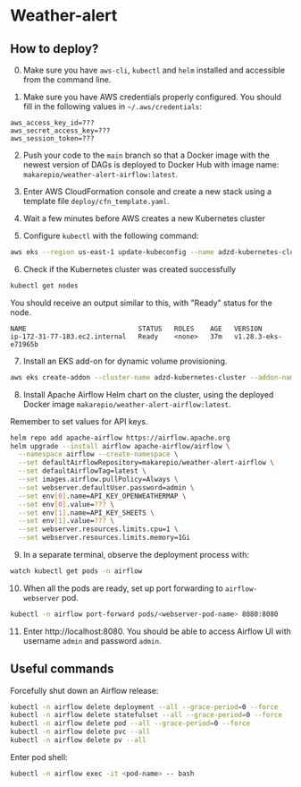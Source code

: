 # Weather-alert

## How to deploy?

0. Make sure you have `aws-cli`, `kubectl` and `helm` installed and accessible from the command line.

1. Make sure you have AWS credentials properly configured. You should fill in the following values in `~/.aws/credentials`:
```
aws_access_key_id=???
aws_secret_access_key=???
aws_session_token=???
```

2. Push your code to the `main` branch so that a Docker image with the newest version of DAGs is deployed to Docker Hub with image name: `makarepio/weather-alert-airflow:latest`.

3. Enter AWS CloudFormation console and create a new stack using a template file `deploy/cfn_template.yaml`.

4. Wait a few minutes before AWS creates a new Kubernetes cluster

5. Configure `kubectl` with the following command:

```bash
aws eks --region us-east-1 update-kubeconfig --name adzd-kubernetes-cluster
```

6. Check if the Kubernetes cluster was created successfully

```bash
kubectl get nodes
```

You should receive an output similar to this, with "Ready" status for the node.

```
NAME                            STATUS   ROLES    AGE   VERSION
ip-172-31-77-183.ec2.internal   Ready    <none>   37m   v1.28.3-eks-e71965b
```

7. Install an EKS add-on for dynamic volume provisioning.

```bash
aws eks create-addon --cluster-name adzd-kubernetes-cluster --addon-name aws-ebs-csi-driver
```

8. Install Apache Airflow Helm chart on the cluster, using the deployed Docker image `makarepio/weather-alert-airflow:latest`.


Remember to set values for API keys.

```bash
helm repo add apache-airflow https://airflow.apache.org
helm upgrade --install airflow apache-airflow/airflow \
  --namespace airflow --create-namespace \
  --set defaultAirflowRepository=makarepio/weather-alert-airflow \
  --set defaultAirflowTag=latest \
  --set images.airflow.pullPolicy=Always \
  --set webserver.defaultUser.password=admin \
  --set env[0].name=API_KEY_OPENWEATHERMAP \
  --set env[0].value=??? \
  --set env[1].name=API_KEY_SHEETS \
  --set env[1].value=??? \
  --set webserver.resources.limits.cpu=1 \
  --set webserver.resources.limits.memory=1Gi
```

9. In a separate terminal, observe the deployment process with:

```bash
watch kubectl get pods -n airflow
```

10. When all the pods are ready, set up port forwarding to `airflow-webserver` pod.

```bash
kubectl -n airflow port-forward pods/<webserver-pod-name> 8080:8080
```

11. Enter http://localhost:8080. You should be able to access Airflow UI with username `admin` and password `admin`.


## Useful commands

Forcefully shut down an Airflow release:
```bash
kubectl -n airflow delete deployment --all --grace-period=0 --force
kubectl -n airflow delete statefulset --all --grace-period=0 --force
kubectl -n airflow delete pod --all --grace-period=0 --force
kubectl -n airflow delete pvc --all
kubectl -n airflow delete pv --all
```

Enter pod shell:
```bash 
kubectl -n airflow exec -it <pod-name> -- bash
```
